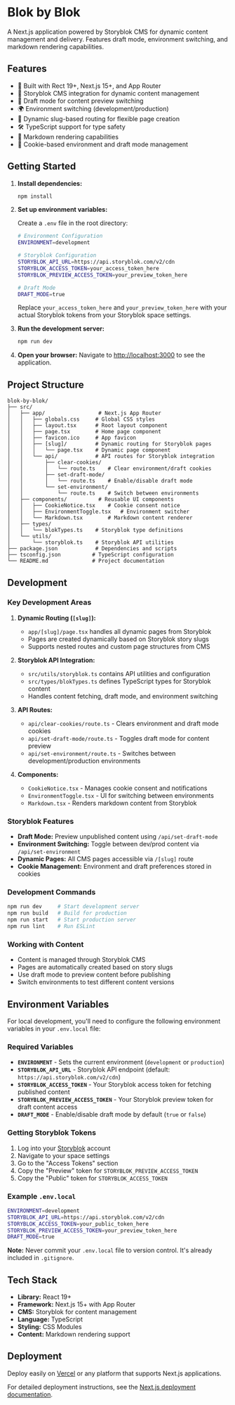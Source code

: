 # Blok by Blok

A Next.js application powered by Storyblok CMS for dynamic content management and delivery. Features draft mode, environment switching, and markdown rendering capabilities.

## Features

- 🚀 Built with Rect 19+, Next.js 15+, and App Router
- 📝 Storyblok CMS integration for dynamic content management
- 🔄 Draft mode for content preview switching
- 🌍 Environment switching (development/production)
- 📱 Dynamic slug-based routing for flexible page creation
- 🛠️ TypeScript support for type safety
- 📰 Markdown rendering capabilities
- 🍪 Cookie-based environment and draft mode management

## Getting Started

1. **Install dependencies:**

   ```bash
   npm install
   ```

2. **Set up environment variables:**

   Create a `.env` file in the root directory:

   ```bash
   # Environment Configuration
   ENVIRONMENT=development

   # Storyblok Configuration
   STORYBLOK_API_URL=https://api.storyblok.com/v2/cdn
   STORYBLOK_ACCESS_TOKEN=your_access_token_here
   STORYBLOK_PREVIEW_ACCESS_TOKEN=your_preview_token_here

   # Draft Mode
   DRAFT_MODE=true
   ```

   Replace `your_access_token_here` and `your_preview_token_here` with your actual Storyblok tokens from your Storyblok space settings.

3. **Run the development server:**

   ```bash
   npm run dev
   ```

4. **Open your browser:**
   Navigate to [http://localhost:3000](http://localhost:3000) to see the application.

## Project Structure

```
blok-by-blok/
├── src/
│   ├── app/                 # Next.js App Router
│   │   ├── globals.css     # Global CSS styles
│   │   ├── layout.tsx      # Root layout component
│   │   ├── page.tsx        # Home page component
│   │   ├── favicon.ico     # App favicon
│   │   ├── [slug]/         # Dynamic routing for Storyblok pages
│   │   │   └── page.tsx    # Dynamic page component
│   │   └── api/            # API routes for Storyblok integration
│   │       ├── clear-cookies/
│   │       │   └── route.ts    # Clear environment/draft cookies
│   │       ├── set-draft-mode/
│   │       │   └── route.ts    # Enable/disable draft mode
│   │       └── set-environment/
│   │           └── route.ts    # Switch between environments
│   ├── components/          # Reusable UI components
│   │   ├── CookieNotice.tsx    # Cookie consent notice
│   │   ├── EnvironmentToggle.tsx   # Environment switcher
│   │   └── Markdown.tsx        # Markdown content renderer
│   ├── types/
│   │   └── blokTypes.ts    # Storyblok type definitions
│   └── utils/
│       └── storyblok.ts    # Storyblok API utilities
├── package.json            # Dependencies and scripts
├── tsconfig.json          # TypeScript configuration
└── README.md              # Project documentation
```

## Development

### Key Development Areas

1. **Dynamic Routing (`[slug]`):**

   - `app/[slug]/page.tsx` handles all dynamic pages from Storyblok
   - Pages are created dynamically based on Storyblok story slugs
   - Supports nested routes and custom page structures from CMS

2. **Storyblok API Integration:**

   - `src/utils/storyblok.ts` contains API utilities and configuration
   - `src/types/blokTypes.ts` defines TypeScript types for Storyblok content
   - Handles content fetching, draft mode, and environment switching

3. **API Routes:**

   - `api/clear-cookies/route.ts` - Clears environment and draft mode cookies
   - `api/set-draft-mode/route.ts` - Toggles draft mode for content preview
   - `api/set-environment/route.ts` - Switches between development/production environments

4. **Components:**
   - `CookieNotice.tsx` - Manages cookie consent and notifications
   - `EnvironmentToggle.tsx` - UI for switching between environments
   - `Markdown.tsx` - Renders markdown content from Storyblok

### Storyblok Features

- **Draft Mode:** Preview unpublished content using `/api/set-draft-mode`
- **Environment Switching:** Toggle between dev/prod content via `/api/set-environment`
- **Dynamic Pages:** All CMS pages accessible via `/[slug]` route
- **Cookie Management:** Environment and draft preferences stored in cookies

### Development Commands

```bash
npm run dev     # Start development server
npm run build   # Build for production
npm run start   # Start production server
npm run lint    # Run ESLint
```

### Working with Content

- Content is managed through Storyblok CMS
- Pages are automatically created based on story slugs
- Use draft mode to preview content before publishing
- Switch environments to test different content versions

## Environment Variables

For local development, you'll need to configure the following environment variables in your `.env.local` file:

### Required Variables

- **`ENVIRONMENT`** - Sets the current environment (`development` or `production`)
- **`STORYBLOK_API_URL`** - Storyblok API endpoint (default: `https://api.storyblok.com/v2/cdn`)
- **`STORYBLOK_ACCESS_TOKEN`** - Your Storyblok access token for fetching published content
- **`STORYBLOK_PREVIEW_ACCESS_TOKEN`** - Your Storyblok preview token for draft content access
- **`DRAFT_MODE`** - Enable/disable draft mode by default (`true` or `false`)

### Getting Storyblok Tokens

1. Log into your [Storyblok](https://app.storyblok.com/) account
2. Navigate to your space settings
3. Go to the "Access Tokens" section
4. Copy the "Preview" token for `STORYBLOK_PREVIEW_ACCESS_TOKEN`
5. Copy the "Public" token for `STORYBLOK_ACCESS_TOKEN`

### Example `.env.local`

```bash
ENVIRONMENT=development
STORYBLOK_API_URL=https://api.storyblok.com/v2/cdn
STORYBLOK_ACCESS_TOKEN=your_public_token_here
STORYBLOK_PREVIEW_ACCESS_TOKEN=your_preview_token_here
DRAFT_MODE=true
```

**Note:** Never commit your `.env.local` file to version control. It's already included in `.gitignore`.

## Tech Stack

- **Library:** React 19+
- **Framework:** Next.js 15+ with App Router
- **CMS:** Storyblok for content management
- **Language:** TypeScript
- **Styling:** CSS Modules
- **Content:** Markdown rendering support

## Deployment

Deploy easily on [Vercel](https://vercel.com/new) or any platform that supports Next.js applications.

For detailed deployment instructions, see the [Next.js deployment documentation](https://nextjs.org/docs/app/building-your-application/deploying).
